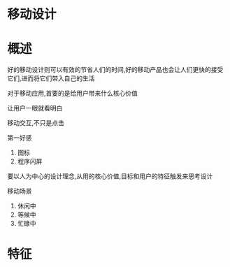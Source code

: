 # 移动设计


# 概述

好的移动设计则可以有效的节省人们的时间,好的移动产品也会让人们更快的接受它们,进而将它们带入自己的生活

对于移动应用,首要的是给用户带来什么核心价值

让用户一眼就看明白

移动交互,不只是点击

第一好感

1. 图标
2. 程序闪屏

要以人为中心的设计理念,从用的核心价值,目标和用户的特征触发来思考设计

移动场景

1. 休闲中
2. 等候中
3. 忙碌中

# 特征

